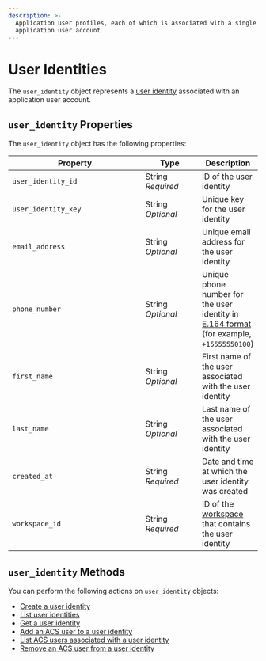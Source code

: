 ```yaml
---
description: >-
  Application user profiles, each of which is associated with a single
  application user account
---
```


# User Identities

The `user_identity` object represents a [user identity](../../products/mobile-access-in-development/managing-mobile-app-user-accounts-with-user-identities.md#what-is-a-user-identity) associated with an application user account.

## `user_identity` Properties

The `user_identity` object has the following properties:

<table><thead><tr><th width="309">Property</th><th width="114">Type</th><th>Description</th></tr></thead><tbody><tr><td><code>user_identity_id</code></td><td>String<br><em>Required</em></td><td>ID of the user identity</td></tr><tr><td><code>user_identity_key</code></td><td>String<br><em>Optional</em></td><td>Unique key for the user identity</td></tr><tr><td><code>email_address</code></td><td>String<br><em>Optional</em></td><td>Unique email address for the user identity</td></tr><tr><td><code>phone_number</code></td><td>String<br><em>Optional</em></td><td>Unique phone number for the user identity in <a href="https://www.itu.int/rec/T-REC-E.164/en">E.164 format</a> (for example, <code>+15555550100</code>)</td></tr><tr><td><code>first_name</code></td><td>String<br><em>Optional</em></td><td>First name of the user associated with the user identity</td></tr><tr><td><code>last_name</code></td><td>String<br><em>Optional</em></td><td>Last name of the user associated with the user identity</td></tr><tr><td><code>created_at</code></td><td>String<br><em>Required</em></td><td>Date and time at which the user identity was created</td></tr><tr><td><code>workspace_id</code></td><td>String<br><em>Required</em></td><td>ID of the <a href="../../core-concepts/workspaces/">workspace</a> that contains the user identity</td></tr></tbody></table>

## `user_identity` Methods

You can perform the following actions on `user_identity` objects:

* [Create a user identity](create-a-user-identity.md)
* [List user identities](list-user-identities.md)
* [Get a user identity](get-a-user-identity.md)
* [Add an ACS user to a user identity](add-an-acs-user-to-a-user-identity.md)
* [List ACS users associated with a user identity](list-acs-users-associated-with-a-user-identity.md)
* [Remove an ACS user from a user identity](remove-an-acs-user-from-a-user-identity.md)

